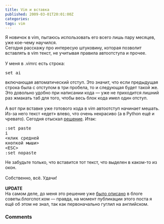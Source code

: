 ```yaml
---
title: Vim и вставка
published: 2009-03-01T20:01:00Z
categories: 
tags: vim
---
```


Я новичок в vim, пытаюсь использовать его всего лишь пару месяцев, уже кое-чему научился.<br />Сегодня расскажу про интересую штуковину, которая позволит вставлять в vim текст, не учитывая правила автоотступа и прочее.<br /><a name='more'></a><br />У меня в .vimrc есть строка:<br /><pre class="code">set ai</pre>включающая автоматический отступ. Это значит, что если предыдущая строка была с отступом в три пробела, то и следующая будет такой же. Это довольно удобно при написании кода — уже не приходится лишний раз жмакать таб для того, чтобы весь блок кода имел один отступ.<br /><br />А вот при вставке уже готового кода в vim автоотступ начинает мешать. Из-за него текст «едет» влево, что очень некрасиво (а в Python ещё и чревато). Сегодня отыскал <a href="http://www.justlinux.com/forum/showthread.php?p=882311">решение</a>. Итак:<br /><pre class="code">:set paste<br />i<br />&lt;клик средней кнопкой мыши&gt;<br />&lt;ESC&gt;<br />:set nopaste</pre>Не забудьте только, что вставится тот текст, что выделен в каком-то из окон.<br /><br />Собственно, всё. Удачи!<br /><br /><b>UPDATE</b><br />На самом деле, до меня это решение уже <a href="http://sovety.blogspot.com/2007/11/vim_20.html">было описано</a> в блоге советы.блогспот.ком — правда, на момент публикации этого поста я ещё об этом не знал, так как первоначально гуглил на английском.

<h3 id='hakyll-convert-comments-title'>Comments</h3>


